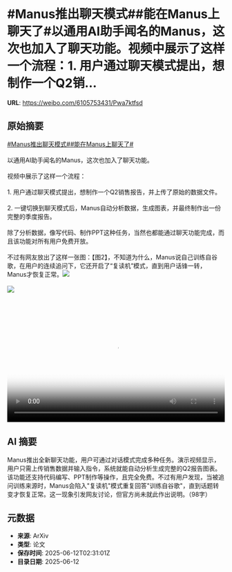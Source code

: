 # #Manus推出聊天模式##能在Manus上聊天了#以通用AI助手闻名的Manus，这次也加入了聊天功能。视频中展示了这样一个流程：1. 用户通过聊天模式提出，想制作一个Q2销...

**URL**: https://weibo.com/6105753431/Pwa7ktfsd

## 原始摘要

<a href="https://m.weibo.cn/search?containerid=231522type%3D1%26t%3D10%26q%3D%23Manus%E6%8E%A8%E5%87%BA%E8%81%8A%E5%A4%A9%E6%A8%A1%E5%BC%8F%23&amp;extparam=%23Manus%E6%8E%A8%E5%87%BA%E8%81%8A%E5%A4%A9%E6%A8%A1%E5%BC%8F%23" data-hide=""><span class="surl-text">#Manus推出聊天模式#</span></a><a href="https://m.weibo.cn/search?containerid=231522type%3D1%26t%3D10%26q%3D%23%E8%83%BD%E5%9C%A8Manus%E4%B8%8A%E8%81%8A%E5%A4%A9%E4%BA%86%23&amp;extparam=%23%E8%83%BD%E5%9C%A8Manus%E4%B8%8A%E8%81%8A%E5%A4%A9%E4%BA%86%23" data-hide=""><span class="surl-text">#能在Manus上聊天了#</span></a><br><br>以通用AI助手闻名的Manus，这次也加入了聊天功能。<br><br>视频中展示了这样一个流程：<br><br>1. 用户通过聊天模式提出，想制作一个Q2销售报告，并上传了原始的数据文件。<br>    <br>2. 一键切换到聊天模式后，Manus自动分析数据，生成图表，并最终制作出一份完整的季度报告。<br><br>除了分析数据，像写代码、制作PPT这种任务，当然也都能通过聊天功能完成，而且该功能对所有用户免费开放。<br><br>不过有网友放出了这样一张图：【图2】，不知道为什么，Manus说自己训练自谷歌，在用户的连续追问下，它还开启了“复读机”模式，直到用户话锋一转，Manus才恢复正常。<img style="" src="https://tvax1.sinaimg.cn/large/006Fd7o3ly1i2cblenmg1j31hc0u03zv.jpg" referrerpolicy="no-referrer"><br><br><img style="" src="https://tvax3.sinaimg.cn/large/006Fd7o3gy1i2cbl13i3bj30n01ds77x.jpg" referrerpolicy="no-referrer"><br><br><br clear="both"><div style="clear: both"></div><video controls="controls" poster="https://tvax1.sinaimg.cn/orj480/006Fd7o3ly1i2cblfck0xj31hc0u03zv.jpg" style="width: 100%"><source src="https://f.video.weibocdn.com/o0/QmbVCglOlx08oYH42Kec01041200fnE10E010.mp4?label=mp4_720p&amp;template=1280x720.25.0&amp;ori=0&amp;ps=1CwnkDw1GXwCQx&amp;Expires=1749699041&amp;ssig=eMPK3c1Ax3&amp;KID=unistore,video"><source src="https://f.video.weibocdn.com/o0/DeDXREX7lx08oYH45WRW010412008uJz0E010.mp4?label=mp4_hd&amp;template=852x480.25.0&amp;ori=0&amp;ps=1CwnkDw1GXwCQx&amp;Expires=1749699041&amp;ssig=WGps03KTza&amp;KID=unistore,video"><source src="https://f.video.weibocdn.com/o0/wrVO2080lx08oYH40YY0010412005p9O0E010.mp4?label=mp4_ld&amp;template=640x360.25.0&amp;ori=0&amp;ps=1CwnkDw1GXwCQx&amp;Expires=1749699041&amp;ssig=mpk3VEVJrg&amp;KID=unistore,video"><p>视频无法显示，请前往<a href="https://video.weibo.com/show?fid=1034%3A5176653723140133" target="_blank" rel="noopener noreferrer">微博视频</a>观看。</p></video>

## AI 摘要

Manus推出全新聊天功能，用户可通过对话模式完成多种任务。演示视频显示，用户只需上传销售数据并输入指令，系统就能自动分析生成完整的Q2报告图表。该功能还支持代码编写、PPT制作等操作，且完全免费。不过有用户发现，当被追问训练来源时，Manus会陷入"复读机"模式重复回答"训练自谷歌"，直到话题转变才恢复正常。这一现象引发网友讨论，但官方尚未就此作出说明。（98字）

## 元数据

- **来源**: ArXiv
- **类型**: 论文
- **保存时间**: 2025-06-12T02:31:01Z
- **目录日期**: 2025-06-12
